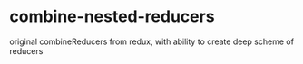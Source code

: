 # combine-nested-reducers
original combineReducers from redux, with ability to create deep scheme of reducers
